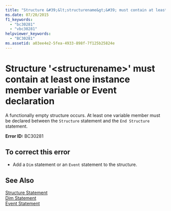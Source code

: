 ```yaml
---
title: "Structure &#39;&lt;structurename&gt;&#39; must contain at least one instance member variable or Event declaration"
ms.date: 07/20/2015
f1_keywords: 
  - "bc30281"
  - "vbc30281"
helpviewer_keywords: 
  - "BC30281"
ms.assetid: a03ee4e2-5fea-4933-898f-7f125b25824e
---
```

# Structure &#39;&lt;structurename&gt;&#39; must contain at least one instance member variable or Event declaration
A functionally empty structure occurs. At least one variable member must be declared between the `Structure` statement and the `End Structure` statement.  
  
 **Error ID:** BC30281  
  
## To correct this error  
  
- Add a `Dim` statement or an `Event` statement to the structure.  
  
## See Also  
 [Structure Statement](../../visual-basic/language-reference/statements/structure-statement.md)  
 [Dim Statement](../../visual-basic/language-reference/statements/dim-statement.md)  
 [Event Statement](../../visual-basic/language-reference/statements/event-statement.md)
